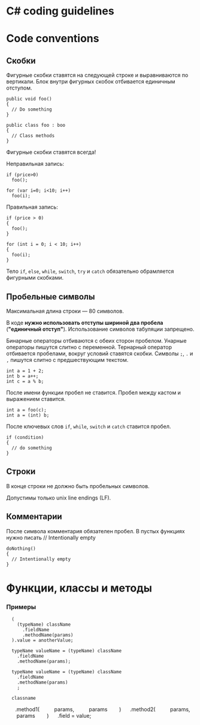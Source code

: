 C# coding guidelines
====================

Code conventions
================

Скобки
------

Фигурные скобки ставятся на следующей строке и выравниваются по вертикали.
Блок внутри фигурных скобок отбивается единичным отступом.


    public void foo()
    {
      // Do something
    }

    public class foo : boo
    {
      // Class methods
    }

Фигурные скобки ставятся всегда!

Неправильная запись:

    if (price>0)
      foo();

    for (var i=0; i<10; i++)
      foo(i);

Правильная запись:

    if (price > 0)
    {
      foo();
    }

    for (int i = 0; i < 10; i++)
    {
      foo(i);
    }

Тело `if`, `else`, `while`, `switch`, `try` и `catch` обязательно обрамляется
фигурными скобками.


Пробельные символы
------------------

Максимальная длина строки — 80 символов.

В коде **нужно использовать отступы шириной два пробела**
(**"единичный отступ"**). Использование символов табуляции запрещено.

Бинарные операторы отбиваются с обеих сторон пробелом.
Унарные операторы пишутся слитно с переменной.
Тернарный оператор отбивается пробелами, вокруг условий ставятся скобки.
Символы `;`, `.` и `,` пишутся слитно с предшествующим текстом.

    int a = 1 + 2;
    int b = a++;
    int c = a % b;

После имени функции пробел не ставится.
Пробел между кастом и выражением ставится.

    int a = foo(c);
    int a = (int) b;

После ключевых слов `if`, `while`, `switch` и `catch` ставится пробел.

    if (condition)
    {
      // do something
    }


Строки
------

В конце строки не должно быть пробельных символов.

Допустимы только unix line endings (LF).


Комментарии
-----------

После символа комментария обязателен пробел.
В пустых функциях нужно писать // Intentionally empty

    doNothing()
    {
      // Intentionally empty
    }

Функции, классы и методы
========================

### Примеры

      (
        (typeName) className
          .fieldName
          .methodName(params)
      ).value = anotherValue;

      typeName valueName = (typeName) className
        .fieldName
        .methodName(params);

      typeName valueName = (typeName) className
        .fieldName
        .methodName(params)
        ;

      classname
        .method1(
            params,
            params
          )
        .method2(
            params,
            params
          )
        .field = value;
